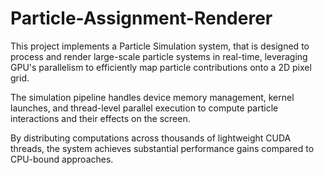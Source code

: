 # Particle-Assignment-Renderer
This project implements a Particle Simulation system, that is designed to process and render large-scale particle systems in real-time, leveraging GPU's parallelism to efficiently map particle contributions onto a 2D pixel grid. 

The simulation pipeline handles device memory management, kernel launches, and thread-level parallel execution to compute particle interactions and their effects on the screen. 

By distributing computations across thousands of lightweight CUDA threads, the system achieves substantial performance gains compared to CPU-bound approaches.
